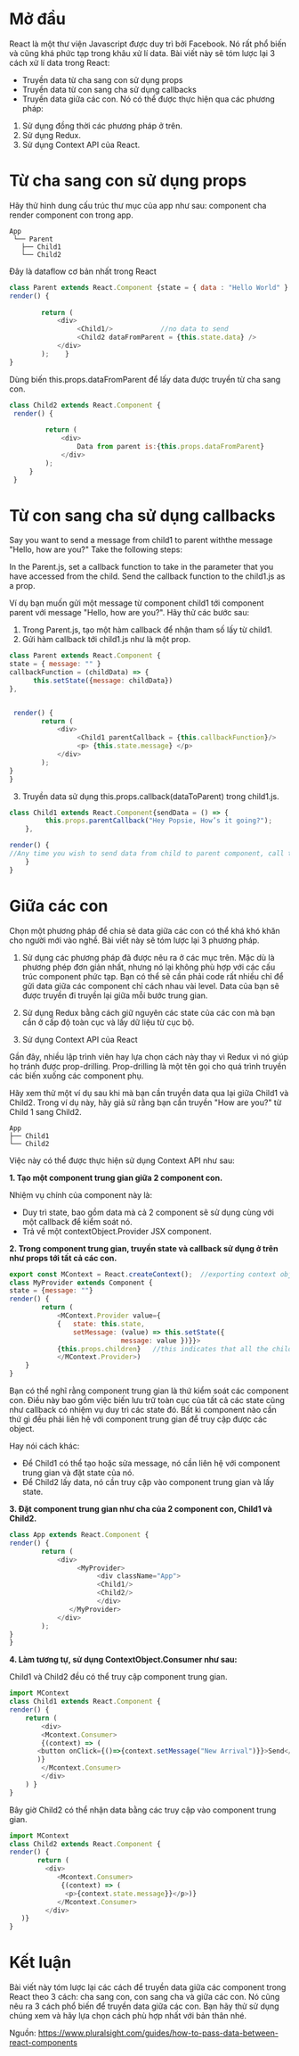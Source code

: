 # Mở đầu
React là một thư viện Javascript được duy trì bởi Facebook. Nó rất phổ biến và cũng khá phức tạp trong khâu xử lí data. Bài viết này sẽ tóm lược lại 3 cách xử lí data trong React:
* Truyền data từ cha sang con sử dụng props
* Truyền data từ con sang cha sử dụng callbacks
* Truyền data giữa các con. Nó có thể được thực hiện qua các phương pháp:

1. Sử dụng đồng thời các phương pháp ở trên.
2. Sử dụng Redux.
3. Sử dụng Context API của React.

# Từ cha sang con sử dụng props
Hãy thử hình dung cấu trúc thư mục của app như sau: component cha render component con trong app.
```
App
 └── Parent
   ├── Child1
   └── Child2
```
Đây là dataflow cơ bản nhất trong React
```js
class Parent extends React.Component {state = { data : "Hello World" } 
render() {
        
        return (
            <div>
                 <Child1/>            //no data to send             
                 <Child2 dataFromParent = {this.state.data} />
            </div>
        );    }
}
```
Dùng biến this.props.dataFromParent để lấy data được truyền từ cha sang con.
```js
class Child2 extends React.Component {
 render() {
         
         return (
             <div>
                 Data from parent is:{this.props.dataFromParent}
             </div>
         );
     }
 }
```
# Từ con sang cha sử dụng callbacks
Say you want to send a message from child1 to parent withthe message "Hello, how are you?" Take the following steps:

In the Parent.js, set a callback function to take in the parameter that you have accessed from the child.
Send the callback function to the child1.js as a prop.

Ví dụ bạn muốn gửi một message từ component child1 tới component parent với message "Hello, how are you?". Hãy thử các bước sau:

1. Trong Parent.js, tạo một hàm callback để nhận tham số lấy từ child1.
2. Gửi hàm callback tới child1.js như là một prop.
```js
class Parent extends React.Component {
state = { message: "" }
callbackFunction = (childData) => {
      this.setState({message: childData})
},


 render() {
        return (
            <div>
                 <Child1 parentCallback = {this.callbackFunction}/>
                 <p> {this.state.message} </p>
            </div>
        );
}
}
```
3. Truyền data sử dụng this.props.callback(dataToParent) trong child1.js.
```js
class Child1 extends React.Component{sendData = () => {
         this.props.parentCallback("Hey Popsie, How’s it going?");
    },

render() { 
//Any time you wish to send data from child to parent component, call the sendData function.
    }
}
```

# Giữa các con

Chọn một phương pháp để chia sẻ data giữa các con có thể khá khó khăn cho người mới vào nghề. Bài viết này sẽ tóm lược lại 3 phương pháp.

1. Sử dụng các phương pháp đã được nêu ra ở các mục trên.
Mặc dù là phương phép đơn giản nhất, nhưng nó lại không phù hợp với các cấu trúc component phức tạp. Bạn có thể sẽ cần phải code rất nhiều chỉ để gửi data giữa các component chỉ cách nhau vài level. Data của bạn sẽ được truyền đi truyền lại giữa mỗi bước trung gian.

2. Sử dụng Redux bằng cách giữ nguyên các state của các con mà bạn cần ở cấp độ toàn cục và lấy dữ liệu từ cục bộ.
3. Sử dụng Context API của React

Gần đây, nhiều lập trình viên hay lựa chọn cách này thay vì Redux vì nó giúp họ tránh được prop-drilling. Prop-drilling là một tên gọi cho quá trình truyền các biến xuống các component phụ.

Hãy xem thử một ví dụ sau khi mà bạn cần truyền data qua lại giữa Child1 và Child2. Trong ví dụ này, hãy giả sử rằng bạn cần truyền "How are you?" từ Child 1 sang Child2.

```
App
├── Child1
└── Child2
```

Việc này có thể được thực hiện sử dụng Context API như sau:

**1. Tạo một component trung gian giữa 2 component con.**

Nhiệm vụ chính của component này là:
* Duy trì state, bao gồm data mà cả 2 component sẽ sử dụng cùng với một callback để kiểm soát nó.
* Trả về một contextObject.Provider JSX component.


**2. Trong component trung gian, truyền state và callback sử dụng ở trên như props tới tất cả các con.**

```js
export const MContext = React.createContext();  //exporting context object
class MyProvider extends Component {
state = {message: ""}
render() {
        return (
            <MContext.Provider value={
            {   state: this.state,
                setMessage: (value) => this.setState({
                            message: value })}}>
            {this.props.children}   //this indicates that all the child tags with MyProvider as Parent can access the global store.
            </MContext.Provider>)
    }
}
```

Bạn có thể nghĩ rằng component trung gian là thứ kiểm soát các component con. Điều này bao gồm việc biến lưu trữ toàn cục của tất cả các state cũng như callback có nhiệm vụ duy trì các state đó. Bất kì component nào cần thứ gì đều phải liên hệ với component trung gian để truy cập được các object.

Hay nói cách khác:
* Để Child1 có thể tạo hoặc sửa message, nó cần liên hệ với component trung gian và đặt state của nó.
* Để Child2 lấy data, nó cần truy cập vào component trung gian và lấy state.

**3. Đặt component trung gian như cha của 2 component con, Child1 và Child2.**

```js
class App extends React.Component {
render() {
        return (
            <div>
                 <MyProvider>
                      <div className="App">
                      <Child1/>
                      <Child2/>
                      </div>
               </MyProvider>
            </div>
        );
}
}
```

**4. Làm tương tự, sử dụng ContextObject.Consumer như sau:**

Child1 và Child2 đều có thể truy cập component trung gian.
```js
import MContext
class Child1 extends React.Component {
render() {
    return (
        <div>
        <Mcontext.Consumer>
        {(context) => (
       <button onClick={()=>{context.setMessage("New Arrival")}}>Send</button>
       )}
        </Mcontext.Consumer>
        </div>
    ) }
}
```
Bây giờ Child2 có thể nhận data bằng các truy cập vào component trung gian.

```js
import MContext
class Child2 extends React.Component {
render() {
       return (
         <div>
            <Mcontext.Consumer>
             {(context) => (
              <p>{context.state.message}}</p>)}
            </Mcontext.Consumer>
         </div>
   )}
}
```

# Kết luận
Bài viết này tóm lược lại các cách để truyền data giữa các component trong React theo 3 cách: cha sang con, con sang cha và giữa các con. Nó cũng nêu ra 3 cách phổ biến để truyền data giữa các con. Bạn hãy thử sử dụng chúng xem và hãy lựa chọn cách phù hợp nhất với bản thân nhé.

Nguồn: https://www.pluralsight.com/guides/how-to-pass-data-between-react-components